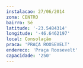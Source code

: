 ```yaml
---
instalacao: 27/06/2014
zona: CENTRO
bairro: Sé
latitude: '-23.5484314'
longitude: '-46.6462197'
local: Consolação
praca: 'PRAÇA ROOSEVELT'
endereco: 'Praça Roosevelt'
capacidade: '250'
---
```

